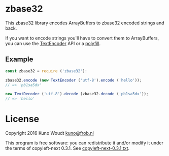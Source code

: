 zbase32
=======

This zbase32 library encodes ArrayBuffers to zbase32 encoded strings and back.

If you want to encode strings you'll have to convert them to ArrayBuffers, you
can use the [TextEncoder](https://developer.mozilla.org/en-US/docs/Web/API/TextEncoder)
API or a [polyfill](https://www.npmjs.com/package/text-encoding).

Example
-------

```javascript
const zbase32 = require ('zbase32'):

zbase32.encode (new TextEncoder ('utf-8').encode ('hello'));
// => 'pb1sa5dx'

new TextDecoder ('utf-8').decode (zbase32.decode ('pb1sa5dx'));
// => 'hello'
```

License
=======

Copyright 2016  Kuno Woudt <kuno@frob.nl>

This program is free software: you can redistribute it and/or modify
it under the terms of copyleft-next 0.3.1.  See
[copyleft-next-0.3.1.txt](copyleft-next-0.3.1.txt).

